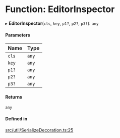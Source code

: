 # Function: EditorInspector

▸ **EditorInspector**(`cls`, `key`, `p1?`, `p2?`, `p3?`): `any`

#### Parameters

| Name | Type |
| :------ | :------ |
| `cls` | `any` |
| `key` | `any` |
| `p1?` | `any` |
| `p2?` | `any` |
| `p3?` | `any` |

#### Returns

`any`

#### Defined in

[src/util/SerializeDecoration.ts:25](https://github.com/Orillusion/orillusion/blob/main/src/util/SerializeDecoration.ts#L25)
